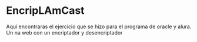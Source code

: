 # EncripLAmCast
Aquí encontraras el ejercicio que se hizo para el programa de oracle y alura. Un na web con un encriptador y desencriptador
